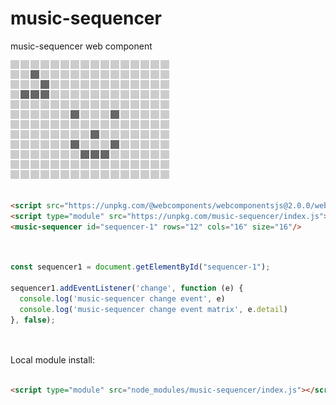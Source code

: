 # music-sequencer
music-sequencer web component

![logo.png](logo.png)

```HTML

<script src="https://unpkg.com/@webcomponents/webcomponentsjs@2.0.0/webcomponents-bundle.js"></script>
<script type="module" src="https://unpkg.com/music-sequencer/index.js"></script>
<music-sequencer id="sequencer-1" rows="12" cols="16" size="16"/>


```

```JavaScript


const sequencer1 = document.getElementById("sequencer-1");

sequencer1.addEventListener('change', function (e) {
  console.log('music-sequencer change event', e)
  console.log('music-sequencer change event matrix', e.detail)
}, false);




```

Local module install:

```HTML

<script type="module" src="node_modules/music-sequencer/index.js"></script>


```

